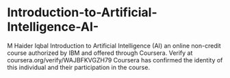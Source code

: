 # Introduction-to-Artificial-Intelligence-AI-
M Haider Iqbal Introduction to Artificial Intelligence (AI) an online non-credit course authorized by IBM and offered through Coursera.
Verify at coursera.org/verify/WAJBFKVGZH79
Coursera has confirmed the identity of this individual and their participation in the course.
